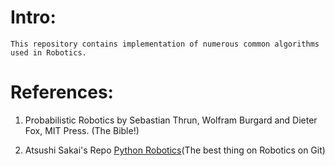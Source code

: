 # Intro:
    This repository contains implementation of numerous common algorithms used in Robotics.

# References:

1. Probabilistic Robotics by Sebastian Thrun, Wolfram Burgard and Dieter Fox, MIT Press. (The Bible!)

2. Atsushi Sakai's Repo [Python Robotics](https://github.com/AtsushiSakai/PythonRobotics)(The best thing on Robotics on Git)
